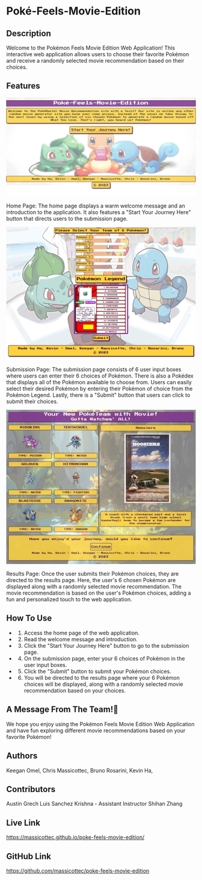 # Poké-Feels-Movie-Edition

## Description

Welcome to the Pokémon Feels Movie Edition Web Application! This interactive web application allows users to choose their favorite Pokémon and receive a randomly selected movie recommendation based on their choices.

## Features

![Alt text](assets/Images/mock-up-1.png)

Home Page: The home page displays a warm welcome message and an introduction to the application. It also features a "Start Your Journey Here" button that directs users to the submission page.

![Alt text](assets/Images/mock-up-2.png)

Submission Page: The submission page consists of 6 user input boxes where users can enter their 6 choices of Pokémon. There is also a Pokédex that displays all of the Pokémon available to choose from. Users can easily select their desired Pokémon by entering their Pokémon of choice from the Pokémon Legend. Lastly, there is a "Submit" button that users can click to submit their choices.

![Alt text](assets/Images/mock-up-3.png)

Results Page: Once the user submits their Pokémon choices, they are directed to the results page. Here, the user's 6 chosen Pokémon are displayed along with a randomly selected movie recommendation. The movie recommendation is based on the user's Pokémon choices, adding a fun and personalized touch to the web application.



## How To Use

- 1. Access the home page of the web application.
- 2. Read the welcome message and introduction.
- 3. Click the "Start Your Journey Here" button to go to the submission page.
- 4. On the submission page, enter your 6 choices of Pokémon in the user input boxes.
- 5. Click the "Submit" button to submit your Pokémon choices.
- 6. You will be directed to the results page where your 6 Pokémon choices will be displayed, along with a randomly selected movie recommendation based on your choices.

## A Message From The Team!🎯

We hope you enjoy using the Pokémon Feels Movie Edition Web Application and have fun exploring different movie recommendations based on your favorite Pokémon!

## Authors

Keegan Omel,
Chris Massicottec,
Bruno Rosarini,
Kevin Ha,

## Contributors

Austin Grech
Luis Sanchez
Krishna - Assistant Instructor
Shihan Zhang

## Live Link

https://massicottec.github.io/poke-feels-movie-edition/

## GitHub Link

https://github.com/massicottec/poke-feels-movie-edition
